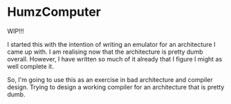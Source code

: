 # HumzComputer
 
WIP!!!
 
I started this with the intention of writing an emulator for an architecture I came up with. I am realising now that the architecture is pretty dumb overall. However, I have written so much of it already that I figure I might as well complete it.

So, I'm going to use this as an exercise in bad architecture and compiler design. Trying to design a working compiler for an architecture that is pretty dumb.
